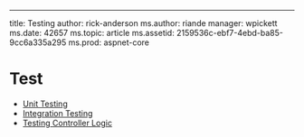 ---
title: Testing
author: rick-anderson
ms.author: riande
manager: wpickett
ms.date: 42657
ms.topic: article
ms.assetid: 2159536c-ebf7-4ebd-ba85-9cc6a335a295
ms.prod: aspnet-core
# Test

- [Unit Testing](https://docs.microsoft.com/dotnet/articles/core/testing/unit-testing-with-dotnet-test)
- [Integration Testing](integration-testing.md)
- [Testing Controller Logic](../mvc/controllers/testing.md)

